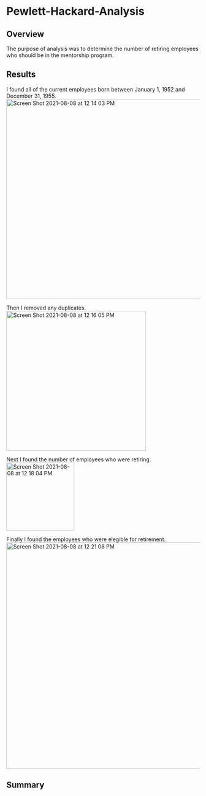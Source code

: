 # Pewlett-Hackard-Analysis

## Overview
The purpose of analysis was to determine the number of retiring employees who should be in the mentorship program. 

## Results 
I found all of the current employees born between January 1, 1952 and December 31, 1955. 
<img width="521" alt="Screen Shot 2021-08-08 at 12 14 03 PM" src="https://user-images.githubusercontent.com/48080598/128639988-ce98a01a-d316-424a-94a0-e2de6eb41c39.png">

Then I removed any duplicates.
<img width="364" alt="Screen Shot 2021-08-08 at 12 16 05 PM" src="https://user-images.githubusercontent.com/48080598/128640070-5ab11f92-c1f8-47e1-9968-13d276cd48be.png">

Next I found the number of employees who were retiring. 
<img width="177" alt="Screen Shot 2021-08-08 at 12 18 04 PM" src="https://user-images.githubusercontent.com/48080598/128640109-c43150fc-8de3-45ac-bc62-ef0aef047aaa.png">

Finally I found the employees who were elegible for retirement.
<img width="590" alt="Screen Shot 2021-08-08 at 12 21 08 PM" src="https://user-images.githubusercontent.com/48080598/128640181-756fe402-86fb-43b8-8b6c-858a26879bdf.png">

## Summary 

